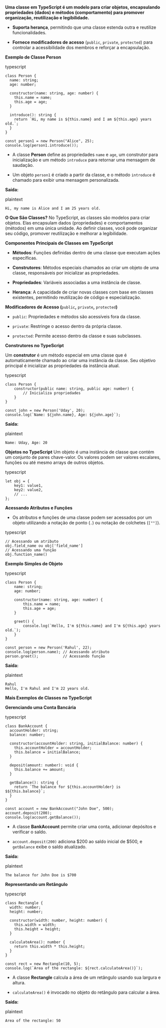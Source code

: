 
**Uma classe em TypeScript é um modelo para criar objetos, encapsulando propriedades (dados) e métodos (comportamento) para promover organização, reutilização e legibilidade.**

- **Suporta herança**, permitindo que uma classe estenda outra e reutilize funcionalidades.
    
- **Fornece modificadores de acesso** (`public`, `private`, `protected`) para controlar a acessibilidade dos membros e reforçar a encapsulação.
    

**Exemplo de Classe Person**

typescript

```
class Person {
  name: string;
  age: number;

  constructor(name: string, age: number) {
    this.name = name;
    this.age = age;
  }

  introduce(): string {
    return `Hi, my name is ${this.name} and I am ${this.age} years old.`;
  }
}

const person1 = new Person("Alice", 25);
console.log(person1.introduce());
```

- A classe **Person** define as propriedades `name` e `age`, um construtor para inicialização e um método `introduce` para retornar uma mensagem de saudação.
    
- Um objeto `person1` é criado a partir da classe, e o método `introduce` é chamado para exibir uma mensagem personalizada.
    

**Saída:**

plaintext

```
Hi, my name is Alice and I am 25 years old.
```

**O Que São Classes?** No TypeScript, as classes são modelos para criar objetos. Elas encapsulam dados (propriedades) e comportamentos (métodos) em uma única unidade. Ao definir classes, você pode organizar seu código, promover reutilização e melhorar a legibilidade.

**Componentes Principais de Classes em TypeScript**

- **Métodos**: Funções definidas dentro de uma classe que executam ações específicas.
    
- **Construtores**: Métodos especiais chamados ao criar um objeto de uma classe, responsáveis por inicializar as propriedades.
    
- **Propriedades**: Variáveis associadas a uma instância de classe.
    
- **Herança**: A capacidade de criar novas classes com base em classes existentes, permitindo reutilização de código e especialização.
    

**Modificadores de Acesso (**`public`**,** `private`**,** `protected`**)**

- `public`: Propriedades e métodos são acessíveis fora da classe.
    
- `private`: Restringe o acesso dentro da própria classe.
    
- `protected`: Permite acesso dentro da classe e suas subclasses.
    

**Construtores no TypeScript**

Um **construtor** é um método especial em uma classe que é automaticamente chamado ao criar uma instância da classe. Seu objetivo principal é inicializar as propriedades da instância atual.

typescript

```
class Person {
    constructor(public name: string, public age: number) {
        // Inicializa propriedades
    }
}

const john = new Person('Uday', 20);
console.log(`Name: ${john.name}, Age: ${john.age}`);
```

**Saída:**

plaintext

```
Name: Uday, Age: 20
```

**Objetos no TypeScript** Um objeto é uma instância de classe que contém um conjunto de pares chave-valor. Os valores podem ser valores escalares, funções ou até mesmo arrays de outros objetos.

typescript

```
let obj = {
    key1: value1,
    key2: value2,
    // ...
};
```

**Acessando Atributos e Funções**

- Os atributos e funções de uma classe podem ser acessados por um objeto utilizando a notação de ponto (`.`) ou notação de colchetes (`[""]`).
    

typescript

```
// Acessando um atributo
obj.field_name ou obj['field_name']
// Acessando uma função
obj.function_name()
```

**Exemplo Simples de Objeto**

typescript

```
class Person {
    name: string;
    age: number;

    constructor(name: string, age: number) {
        this.name = name;
        this.age = age;
    }

    greet() {
        console.log(`Hello, I'm ${this.name} and I'm ${this.age} years old.`);
    }
}

const person = new Person('Rahul', 22);
console.log(person.name); // Acessando atributo
person.greet();           // Acessando função
```

**Saída:**

plaintext

```
Rahul
Hello, I'm Rahul and I'm 22 years old.
```

**Mais Exemplos de Classes no TypeScript**

**Gerenciando uma Conta Bancária**

typescript

```
class BankAccount {
  accountHolder: string;
  balance: number;

  constructor(accountHolder: string, initialBalance: number) {
    this.accountHolder = accountHolder;
    this.balance = initialBalance;
  }

  deposit(amount: number): void {
    this.balance += amount;
  }

  getBalance(): string {
    return `The balance for ${this.accountHolder} is $${this.balance}`;
  }
}

const account = new BankAccount("John Doe", 500);
account.deposit(200);
console.log(account.getBalance());
```

- A classe **BankAccount** permite criar uma conta, adicionar depósitos e verificar o saldo.
    
- `account.deposit(200)` adiciona $200 ao saldo inicial de $500, e `getBalance` exibe o saldo atualizado.
    

**Saída:**

plaintext

```
The balance for John Doe is $700
```

**Representando um Retângulo**

typescript

```
class Rectangle {
  width: number;
  height: number;

  constructor(width: number, height: number) {
    this.width = width;
    this.height = height;
  }

  calculateArea(): number {
    return this.width * this.height;
  }
}

const rect = new Rectangle(10, 5);
console.log(`Area of the rectangle: ${rect.calculateArea()}`);
```

- A classe **Rectangle** calcula a área de um retângulo usando sua largura e altura.
    
- `calculateArea()` é invocado no objeto do retângulo para calcular a área.
    

**Saída:**

plaintext

```
Area of the rectangle: 50
```


